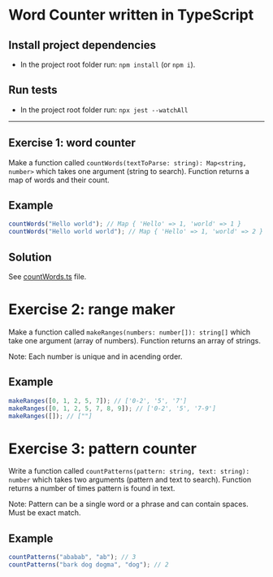 # Word Counter written in TypeScript

## Install project dependencies

- In the project root folder run: `npm install` (or `npm i`).

## Run tests

- In the project root folder run: `npx jest --watchAll`

---

## Exercise 1: word counter

Make a function called `countWords(textToParse: string): Map<string, number>` which takes one argument (string to search). Function returns a map of words and their count.

## Example

```ts
countWords("Hello world"); // Map { 'Hello' => 1, 'world' => 1 }
countWords("Hello world world"); // Map { 'Hello' => 1, 'world' => 2 }
```

## Solution

See [countWords.ts](/src/countWords.ts) file.

# Exercise 2: range maker

Make a function called `makeRanges(numbers: number[]): string[]` which take one argument (array of numbers). Function returns an array of strings.

Note: Each number is unique and in acending order.

## Example

```ts
makeRanges([0, 1, 2, 5, 7]); // ['0-2', '5', '7']
makeRanges([0, 1, 2, 5, 7, 8, 9]); // ['0-2', '5', '7-9']
makeRanges([]); // [""]
```

# Exercise 3: pattern counter

Write a function called `countPatterns(pattern: string, text: string): number` which takes two arguments (pattern and text to search). Function returns a number of times pattern is found in text.

Note: Pattern can be a single word or a phrase and can contain spaces. Must be exact match.

## Example

```ts
countPatterns("ababab", "ab"); // 3
countPatterns("bark dog dogma", "dog"); // 2
```
